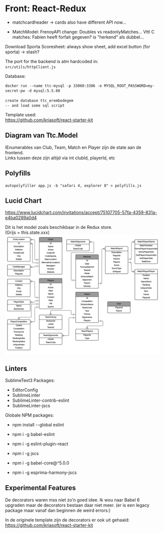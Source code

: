 Front: React-Redux
==================

- matchcardheader -> cards also have different API now...


- MatchModel: FrenoyAPI change: Doubles vs readonlyMatches...
Vttl C matches: Fabien heeft forfait gegeven? is "herkend" als dubbel...


Download Sporta Scoresheet: always show sheet, add excel button (for sporta) -> stash?



The port for the backend is atm hardcoded in:  
`src/utils/httpClient.js`

Database:  

```
docker run --name ttc-mysql -p 33060:3306 -e MYSQL_ROOT_PASSWORD=my-secret-pw -d mysql:5.5.60

create database ttc_erembodegem
-- and load some sql script
```


Template used:  
https://github.com/kriasoft/react-starter-kit

Diagram van Ttc.Model
---------------------
IEnumerables van Club, Team, Match en Player zijn de state aan de frontend.  
Links tussen deze zijn altijd via int clubId, playerId, etc

Polyfills
---------
`autopolyfiller app.js -b "safari 4, explorer 8" > polyfills.js`

Lucid Chart
-----------
https://www.lucidchart.com/invitations/accept/75107705-57fa-4359-831a-e4ba0289a0d4

Dit is het model zoals beschikbaar in de Redux store.  
(Grijs = this.state.xxx)  
![Backend TTC.Model](ModelDiagram.png)


Linters
-------
SublimeText3 Packages:  
- EditorConfig
- SublimeLinter
- SublimeLinter-contrib-eslint
- SublimeLinter-jscs

Globale NPM packages:  
- npm install --global eslint
- npm i -g babel-eslint
- npm i -g eslint-plugin-react


- npm i -g jscs
- npm i -g babel-core@^5.0.0
- npm i -g esprima-harmony-jscs

Experimental Features
---------------------
De decorators waren mss niet zo'n goed idee.
Ik wou naar Babel 6 upgraden maar de decorators bestaan daar niet meer.
(er is een legacy package maar vanaf dan beginnen de weird errors:)

In de originele template zijn de decorators er ook uit gehaald:  
https://github.com/kriasoft/react-starter-kit
